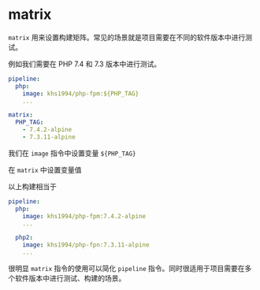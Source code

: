 # matrix

`matrix` 用来设置构建矩阵。常见的场景就是项目需要在不同的软件版本中进行测试。

例如我们需要在 PHP 7.4 和 7.3 版本中进行测试。

```yaml
pipeline:
  php:
    image: khs1994/php-fpm:${PHP_TAG}
    ...

matrix:
  PHP_TAG:
    - 7.4.2-alpine
    - 7.3.11-alpine    
```

我们在 `image` 指令中设置变量 `${PHP_TAG}`

在 `matrix` 中设置变量值

以上构建相当于

```yaml
pipeline:
  php:
    image: khs1994/php-fpm:7.4.2-alpine
    ...

  php2:
    image: khs1994/php-fpn:7.3.11-alpine
    ...
```

很明显 `matrix` 指令的使用可以简化 `pipeline` 指令。同时很适用于项目需要在多个软件版本中进行测试、构建的场景。
